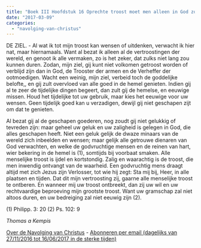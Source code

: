 ```yaml
---
title: "Boek III Hoofdstuk 16 Oprechte troost moet men alleen in God zoeken"
date: "2017-03-09"
categories: 
  - "navolging-van-christus"
---
```


DE ZIEL. - Al wat ik tot mijn troost kan wensen of uitdenken, verwacht ik hier nat, maar hiernamaals. Want al bezat ik alleen al de vertroostingen der wereld, en genoot ik alle vermaken, zo is het zeker, dat zulks niet lang zou kunnen duren. Zodan, mijn ziel, gij kunt niet volkomen getroost worden of verblijd zijn dan in God, de Trooster der armen en de Verheffer der ootmoedigen. Wacht een weinig, mijn ziel, verbeid toch de goddelijke belofte,, en gij zult overvloed van alle goed in de hemel genieten. Indien gij al te zeer de tijdelijke dingen begeert, dan zult gij de hemelse, en eeuwige missen. Houd het tijdelijke tot uw gebruik, maar kies het eeuwige voor uw wensen. Geen tijdelijk goed kan u verzadigen, dewijl gij niet geschapen zijt om dat te genieten.

Al bezat gij al de geschapen goederen, nog zoudt gij niet gelukkig of tevreden zijn: maar geheel uw geluk en uw zaligheid is gelegen in God, die alles geschapen heeft. Niet een geluk gelijk de dwaze minaars van de wereld zich inbeelden en wensen; maar gelijk alle getrouwe dienaren van God verwachten, en welke de godvruchtige mensen en de reinen van hart, wier bekering in de hemel is (1), somtijds bij voorbaat smaken. Alle menselijke troost is ijdel en kortstondig. Zalig en waarachtig is de troost, die men inwendig ontvangt van de waarheid. Een godvruchtig mens draagt altijd met zich Jezus zijn Verlosser, tot wie hij zegt: Sta mij bij, Heer, in alle plaatsen en tijden. Dat dit mijn vertroosting zij, gaarne alle menselijke troost te ontberen. En wanneer mij uw troost ontbreekt, dan zij uw wil en uw rechtvaardige beproeving mijn grootste troost. Want uw gramschap zal niet altoos duren, en uw bedreiging zal niet eeuwig zijn (2).

(1) Philipp. 3: 20 (2) Ps. 102: 9

_Thomas a Kempis_

[Over de Navolging van Christus](/blog/de-navolging-van-christus-in-de-sterke-tijden/) - [Abonneren per email (dagelijks van 27/11/2016 tot 16/06/2017 in de sterke tijden)](http://eepurl.com/cg9VGT)
